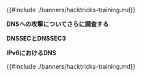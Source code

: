 {{#include ./banners/hacktricks-training.md}}

**DNSへの攻撃についてさらに調査する**

**DNSSECとDNSSEC3**

**IPv6におけるDNS**

{{#include ./banners/hacktricks-training.md}}
